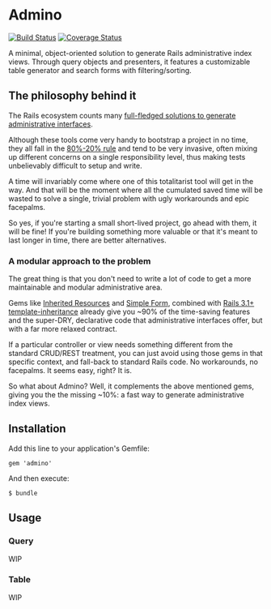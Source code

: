 # Admino

[![Build Status](https://travis-ci.org/cantierecreativo/admino.png?branch=v0.0.1)](https://travis-ci.org/cantierecreativo/admino)
[![Coverage Status](https://coveralls.io/repos/cantierecreativo/admino/badge.png?branch=master)](https://coveralls.io/r/cantierecreativo/admino?branch=master)

A minimal, object-oriented solution to generate Rails administrative index views. Through query objects and presenters, it features a customizable table generator and search forms with filtering/sorting.

## The philosophy behind it

The Rails ecosystem counts many [full-fledged solutions to generate administrative interfaces](https://www.ruby-toolbox.com/categories/rails_admin_interfaces).

Although these tools come very handy to bootstrap a project in no time, they all fall in the [80%-20% rule](http://en.wikipedia.org/wiki/Pareto_principle) and tend to be very invasive, often mixing up different concerns on a single responsibility level, thus making tests unbelievably difficult to setup and write.

A time will invariably come where one of this totalitarist tool will get in the way. And that will be the moment where all the cumulated saved time will be wasted to solve a single, trivial problem with ugly workarounds and epic facepalms.

So yes, if you're starting a small short-lived project, go ahead with them, it will be fine! If you're building something more valuable or that it's meant to last longer in time, there are better alternatives.

### A modular approach to the problem

The great thing is that you don't need to write a lot of code to get a more maintainable and modular administrative area. 

Gems like [Inherited Resources](https://github.com/josevalim/inherited_resources) and [Simple Form](https://github.com/plataformatec/simple_form), combined with [Rails 3.1+ template-inheritance](http://railscasts.com/episodes/269-template-inheritance) already give you ~90% of the time-saving features and the super-DRY, declarative code that administrative interfaces offer, but with a far more relaxed contract.

If a particular controller or view needs something different from the standard CRUD/REST treatment, you can just avoid using those gems in that specific context, and fall-back to standard Rails code. No workarounds, no facepalms. It seems easy, right? It is.

So what about Admino? Well, it complements the above mentioned gems, giving you the the missing ~10%: a fast way to generate administrative index views.

## Installation

Add this line to your application's Gemfile:

    gem 'admino'

And then execute:

    $ bundle

## Usage

### Query

WIP

### Table

WIP

